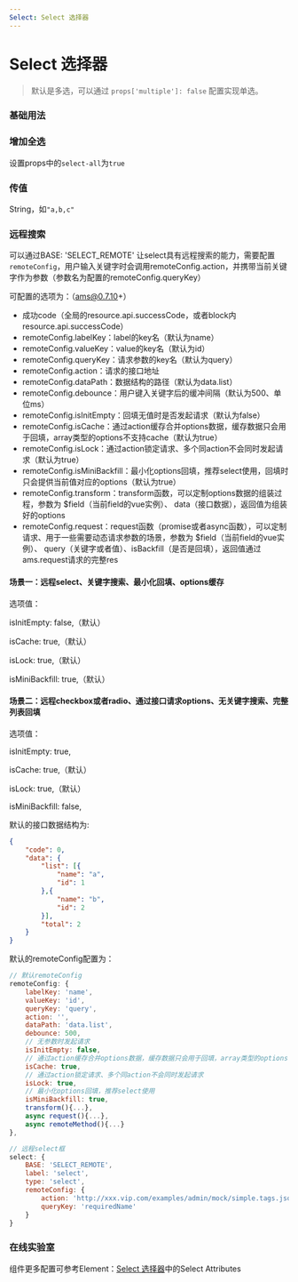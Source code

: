 ```yaml
---
Select: Select 选择器
---
```

# Select 选择器

> 默认是多选，可以通过 `props['multiple']: false` 配置实现单选。

### 基础用法

<ClientOnly>
<field-select-demo blockName="selectField1" onlineDemo="https://codepen.io/w3cmark/pen/abojRbg"/>
</ClientOnly>

### 增加全选

设置props中的`select-all`为`true`

<ClientOnly>
<field-select-demo blockName="selectField2" onlineDemo="https://codepen.io/wuzebin/pen/RwwWEJZ"/>
</ClientOnly>

### 传值
String，如`"a,b,c"`

### 远程搜索 

可以通过BASE: 'SELECT_REMOTE' 让select具有远程搜索的能力，需要配置 `remoteConfig`，用户输入关键字时会调用remoteConfig.action，并携带当前关键字作为参数（参数名为配置的remoteConfig.queryKey）

可配置的选项为：（ams@0.7.10+）
- 成功code（全局的resource.api.successCode，或者block内resource.api.successCode）
- remoteConfig.labelKey：label的key名（默认为name）
- remoteConfig.valueKey：value的key名（默认为id）
- remoteConfig.queryKey：请求参数的key名（默认为query）
- remoteConfig.action：请求的接口地址
- remoteConfig.dataPath：数据结构的路径（默认为data.list）
- remoteConfig.debounce：用户键入关键字后的缓冲间隔（默认为500、单位ms）
- remoteConfig.isInitEmpty：回填无值时是否发起请求（默认为false）
- remoteConfig.isCache：通过action缓存合并options数据，缓存数据只会用于回填，array类型的options不支持cache（默认为true）
- remoteConfig.isLock：通过action锁定请求、多个同action不会同时发起请求（默认为true）
- remoteConfig.isMiniBackfill：最小化options回填，推荐select使用，回填时只会提供当前值对应的options（默认为true）
- remoteConfig.transform：transform函数，可以定制options数据的组装过程，参数为 $field（当前field的vue实例）、 data（接口数据），返回值为组装好的options
- remoteConfig.request：request函数（promise或者async函数），可以定制请求、用于一些需要动态请求参数的场景，参数为 $field（当前field的vue实例）、 query（关键字或者值）、isBackfill（是否是回填），返回值通过ams.request请求的完整res

#### 场景一：远程select、关键字搜索、最小化回填、options缓存
选项值：

isInitEmpty: false,（默认）

isCache: true,（默认）

isLock: true,（默认）

isMiniBackfill: true,（默认）

#### 场景二：远程checkbox或者radio、通过接口请求options、无关键字搜索、完整列表回填
选项值：

isInitEmpty: true,

isCache: true,（默认）

isLock: true,（默认）

isMiniBackfill: false,

默认的接口数据结构为:
``` json
{
    "code": 0,
    "data": {
        "list": [{
            "name": "a",
            "id": 1
        },{
            "name": "b",
            "id": 2
        }],
        "total": 2
    }
}
```

默认的remoteConfig配置为：

``` js
// 默认remoteConfig
remoteConfig: {
    labelKey: 'name',
    valueKey: 'id',
    queryKey: 'query',
    action: '',
    dataPath: 'data.list',
    debounce: 500,
    // 无参数时发起请求
    isInitEmpty: false,
    // 通过action缓存合并options数据，缓存数据只会用于回填，array类型的options不支持cache
    isCache: true,
    // 通过action锁定请求、多个同action不会同时发起请求
    isLock: true,
    // 最小化options回填，推荐select使用
    isMiniBackfill: true,
    transform(){...},
    async request(){...},
    async remoteMethod(){...}
},
```

``` js
// 远程select框
select: {
    BASE: 'SELECT_REMOTE',
    label: 'select',
    type: 'select',
    remoteConfig: {
        action: 'http://xxx.vip.com/examples/admin/mock/simple.tags.json',
        queryKey: 'requiredName'
    }
}
```


### 在线实验室
<ClientOnly>
<ams-config name="select" type="field"/>
</ClientOnly>

组件更多配置可参考Element：[Select 选择器](http://element-cn.eleme.io/#/zh-CN/component/select)中的Select Attributes
